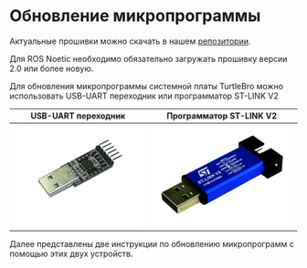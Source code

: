 # Обновление микропрограммы

Актуальные прошивки можно скачать в нашем [репозитории](https://disk.yandex.ru/d/eov3wiMFHE8zFw).&#x20;

Для ROS Noetic необходимо обязательно загружать прошивку версии 2.0 или более новую.

Для обновления микропрограммы системной платы TurtleBro можно использовать USB-UART переходник или программатор ST-LINK V2

|             USB-UART переходник            |           Программатор ST-LINK V2          |
| :----------------------------------------: | :----------------------------------------: |
| ![](<../../.gitbook/assets/image (2).png>) | ![](<../../.gitbook/assets/image (3).png>) |

Далее представлены две инструкции по обновлению микропрограмм с помощью этих двух устройств.
